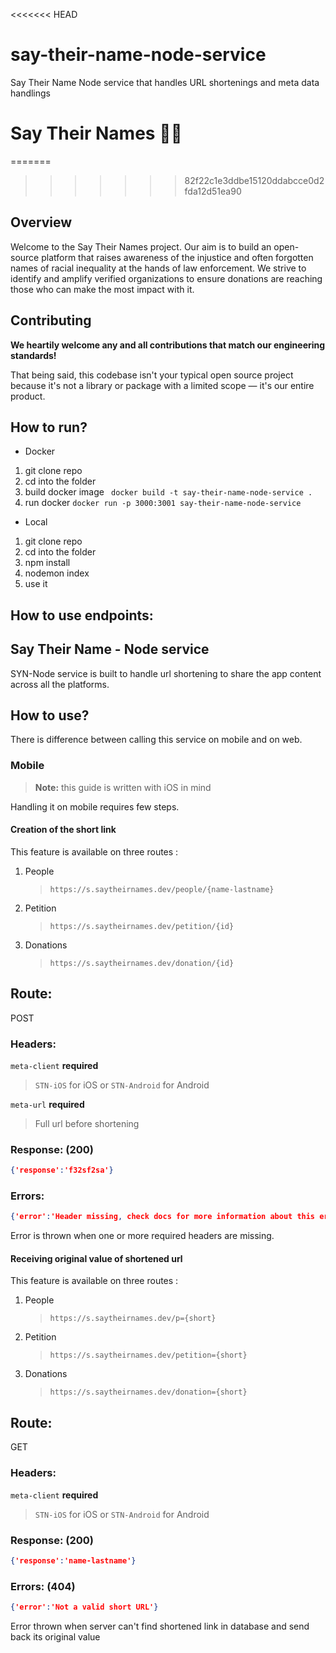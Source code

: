 <<<<<<< HEAD
# say-their-name-node-service
Say Their Name Node service that handles  URL shortenings and meta data handlings 
# Say Their Names ✊🏿

=======
>>>>>>> 82f22c1e3ddbe15120ddabcce0d2fda12d51ea90
## Overview

Welcome to the Say Their Names project. Our aim is to build an open-source platform that raises awareness of the injustice and often forgotten names of racial inequality at the hands of law enforcement. We strive to identify and amplify verified organizations to ensure donations are reaching those who can make the most impact with it.

## Contributing

**We heartily welcome any and all contributions that match our engineering standards!**

That being said, this codebase isn't your typical open source project because it's not a library or package with a limited scope — it's our entire product.

## How to run?
- Docker 
1. git clone repo 
2. cd into the folder
3. build docker image ``` docker build -t say-their-name-node-service .```
4. run docker ``` docker run -p 3000:3001 say-their-name-node-service ```

- Local
1. git clone repo 
2. cd into the folder
3. npm install
4. nodemon index
5. use it

## How to use endpoints: 

## Say Their Name - Node service 

SYN-Node service is built to handle url shortening to share the app content across all the platforms. 

## How to use?

There is difference between calling this service on mobile and on web.

### Mobile 
>**Note:** this guide is written with iOS in mind

Handling it on mobile requires few steps. 

#### Creation of the short link
This feature is available on three routes :

1. People 
	>```https://s.saytheirnames.dev/people/{name-lastname}```

2. Petition
	>```https://s.saytheirnames.dev/petition/{id}```

3. Donations
	>```https://s.saytheirnames.dev/donation/{id}```

## Route:

POST
### Headers:

```meta-client``` **required** 
> ```STN-iOS``` for iOS or ```STN-Android``` for Android

```meta-url``` **required**
> Full url before shortening

### Response: (200)
```json
{'response':'f32sf2sa'} 
```

### Errors:
```json
{'error':'Header missing, check docs for more information about this error.'} 
```
Error is thrown when one or more required headers are missing.

#### Receiving original value of shortened url
This feature is available on three routes :

1. People 
	>```https://s.saytheirnames.dev/p={short}```

2. Petition
	>```https://s.saytheirnames.dev/petition={short}```

3. Donations
	>```https://s.saytheirnames.dev/donation={short}```

## Route:

GET
### Headers:

```meta-client``` **required** 
> ```STN-iOS``` for iOS or ```STN-Android``` for Android


### Response: (200)
```json
{'response':'name-lastname'} 
```

### Errors: (404)
```json
{'error':'Not a valid short URL'} 
```
Error thrown when server can't find shortened link in database and send back its original value



